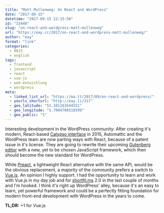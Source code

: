 ```yaml
---
title: "Matt Mullenweg: On React and WordPress"
date: "2017-09-15"
datetime: "2017-09-15 22:15:50"
id: "33440"
slug: "on-react-and-wordpress-matt-mullenweg"
url: "https://eay.cc/2017/on-react-and-wordpress-matt-mullenweg/"
author: "eay"
format: "link"
categories:
  - 0815
  - english
tags:
  - frontend
  - javascript
  - react
  - vue-js
  - web-entwicklung
  - wordpress
meta:
  - linked_list_url: "https://ma.tt/2017/09/on-react-and-wordpress/"
  - yourls_shorturl: "http://eay.li/317"
  - geo_latitude: "52.381263644551"
  - geo_longitude: "5.7004708518599"
  - geo_public: "1"
---
```


Interesting development in the WordPress community: After creating it's modern, React-based [Calypso interface](https://eay.cc/2015/calypso-ein-neues-backend-fuer-wordpress-2/) in 2015, Automattic and the WordPress team are now parting ways with React, because of a patent issue in it's license. They are going to rewrite their upcoming [Gutenberg editor](https://github.com/WordPress/gutenberg) with a new, yet to be chosen JavaScript framework, which then should become the new standard for WordPress.

While [Preact](https://github.com/developit/preact), a lightweight React alternative with the same API, would be the obvious replacement, a majority of the community prefers a switch to [Vue.js](https://vuejs.org/). An opinion I highly support. I had the opportunity to learn and work with Vue.js in my day job and for [shortfil.ms](https://shortfil.ms/) 2.0 in the last couple of months and I'm hooked. I think it's right up WordPress' alley, because it's an easy to learn, yet powerful framework and could be a perfectly fitting foundation for modern front-end development with WordPress in the years to come.

**TL;DR:** +1 for Vue.js
